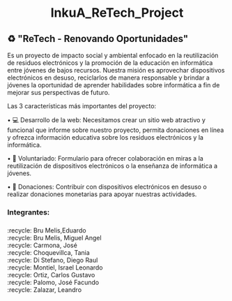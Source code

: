 <h1 align="center"> InkuA_ReTech_Project </h1>

## ♻ "ReTech - Renovando Oportunidades" 
Es un proyecto de impacto social y ambiental enfocado en la reutilización de residuos electrónicos y la promoción de la educación en informática entre jóvenes de bajos recursos. Nuestra misión es aprovechar dispositivos electrónicos en desuso, reciclarlos de manera responsable y brindar a jóvenes la oportunidad de aprender habilidades sobre informática a fin de mejorar sus perspectivas de futuro.

Las 3 características más importantes del proyecto:

• 💻 Desarrollo de la web:  Necesitamos crear un sitio web atractivo y funcional que informe sobre nuestro proyecto, permita donaciones en línea y ofrezca información educativa sobre los residuos electrónicos y la informática.

• 🚻 Voluntariado: Formulario para ofrecer colaboración en miras a la reutilización de dispositivos electrónicos o la enseñanza de informática a jóvenes.

• 🚮  Donaciones: Contribuir con dispositivos electrónicos en desuso o realizar donaciones monetarias para apoyar nuestras actividades.





<h3 align="left">Integrantes:</h3>

###

<p align="left">:recycle: Bru Melis,Eduardo<br>:recycle: Bru Melis, Miguel Angel<br>:recycle: Carmona, José<br>:recycle: Choquevillca, Tania<br>:recycle: Di Stefano, Diego Raul<br>:recycle: Montiel, Israel Leonardo<br>:recycle: Ortiz, Carlos Gustavo <br>:recycle: Palomo, José Facundo<br>:recycle: Zalazar, Leandro<br></p>



